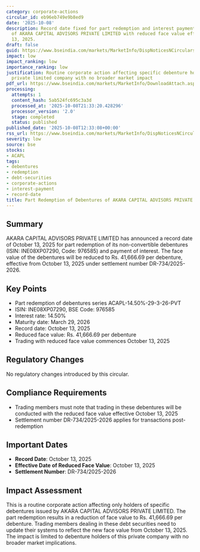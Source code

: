 ```yaml
---
category: corporate-actions
circular_id: eb96eb749e9b8ed9
date: '2025-10-08'
description: Record date fixed for part redemption and interest payment on debentures
  of AKARA CAPITAL ADVISORS PRIVATE LIMITED with reduced face value effective October
  13, 2025.
draft: false
guid: https://www.bseindia.com/markets/MarketInfo/DispNoticesNCirculars.aspx?Noticeid={039D6703-7ADE-4381-971D-393C1FAF3311}&noticeno=20251008-33&dt=10/08/2025&icount=33&totcount=68&flag=0
impact: low
impact_ranking: low
importance_ranking: low
justification: Routine corporate action affecting specific debenture holders of a
  private limited company with no broader market impact
pdf_url: https://www.bseindia.com/markets/MarketInfo/DownloadAttach.aspx?id=20251008-33&attachedId=
processing:
  attempts: 1
  content_hash: 5ab524fc695c3a3d
  processed_at: '2025-10-08T21:33:20.428296'
  processor_version: '2.0'
  stage: completed
  status: published
published_date: '2025-10-08T12:33:08+00:00'
rss_url: https://www.bseindia.com/markets/MarketInfo/DispNoticesNCirculars.aspx?Noticeid={039D6703-7ADE-4381-971D-393C1FAF3311}&noticeno=20251008-33&dt=10/08/2025&icount=33&totcount=68&flag=0
severity: low
source: bse
stocks:
- ACAPL
tags:
- debentures
- redemption
- debt-securities
- corporate-actions
- interest-payment
- record-date
title: Part Redemption of Debentures of AKARA CAPITAL ADVISORS PRIVATE LIMITED
---
```


## Summary

AKARA CAPITAL ADVISORS PRIVATE LIMITED has announced a record date of October 13, 2025 for part redemption of its non-convertible debentures (ISIN: INE08XP07290, Code: 976585) and payment of interest. The face value of the debentures will be reduced to Rs. 41,666.69 per debenture, effective from October 13, 2025 under settlement number DR-734/2025-2026.

## Key Points

- Part redemption of debentures series ACAPL-14.50%-29-3-26-PVT
- ISIN: INE08XP07290, BSE Code: 976585
- Interest rate: 14.50%
- Maturity date: March 29, 2026
- Record date: October 13, 2025
- Reduced face value: Rs. 41,666.69 per debenture
- Trading with reduced face value commences October 13, 2025

## Regulatory Changes

No regulatory changes introduced by this circular.

## Compliance Requirements

- Trading members must note that trading in these debentures will be conducted with the reduced face value effective October 13, 2025
- Settlement number DR-734/2025-2026 applies for transactions post-redemption

## Important Dates

- **Record Date**: October 13, 2025
- **Effective Date of Reduced Face Value**: October 13, 2025
- **Settlement Number**: DR-734/2025-2026

## Impact Assessment

This is a routine corporate action affecting only holders of specific debentures issued by AKARA CAPITAL ADVISORS PRIVATE LIMITED. The part redemption results in a reduction of face value to Rs. 41,666.69 per debenture. Trading members dealing in these debt securities need to update their systems to reflect the new face value from October 13, 2025. The impact is limited to debenture holders of this private company with no broader market implications.